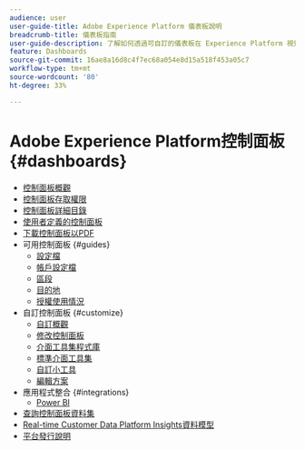 ```yaml
---
audience: user
user-guide-title: Adobe Experience Platform 儀表板說明
breadcrumb-title: 儀表板指南
user-guide-description: 了解如何透過可自訂的儀表板在 Experience Platform 視覺化資料。
feature: Dashboards
source-git-commit: 16ae8a16d8c4f7ec68a054e8d15a518f453a05c7
workflow-type: tm+mt
source-wordcount: '80'
ht-degree: 33%

---
```



# Adobe Experience Platform控制面板 {#dashboards}

* [控制面板概觀](home.md)
* [控制面板存取權限](permissions.md)
* [控制面板詳細目錄](inventory.md)
* [使用者定義的控制面板](user-defined-dashboards.md)
* [下載控制面板以PDF](download.md)
* 可用控制面板 {#guides}
   * [設定檔](guides/profiles.md)
   * [帳戶設定檔](guides/account-profiles.md)
   * [區段](guides/segments.md)
   * [目的地](guides/destinations.md)
   * [授權使用情況](guides/license-usage.md)
* 自訂控制面板 {#customize}
   * [自訂概觀](customize/overview.md)
   * [修改控制面板](customize/modify.md)
   * [介面工具集程式庫](customize/widget-library.md)
   * [標準介面工具集](customize/standard-widgets.md)
   * [自訂小工具](customize/custom-widgets.md)
   * [編輯方案](customize/edit-schema.md)
* 應用程式整合 {#integrations}
   * [Power BI](integrations/power-bi.md)
* [查詢控制面板資料集](query.md)
* [Real-time Customer Data Platform Insights資料模型](cdp-insights-data-model.md)
* [平台發行說明](https://www.adobe.com/go/platform-release-notes-en)